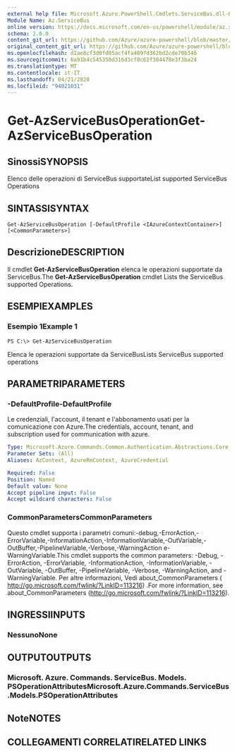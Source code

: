 ```yaml
---
external help file: Microsoft.Azure.PowerShell.Cmdlets.ServiceBus.dll-Help.xml
Module Name: Az.ServiceBus
online version: https://docs.microsoft.com/en-us/powershell/module/az.servicebus/get-azservicebusoperation
schema: 2.0.0
content_git_url: https://github.com/Azure/azure-powershell/blob/master/src/ServiceBus/ServiceBus/help/Get-AzServiceBusOperation.md
original_content_git_url: https://github.com/Azure/azure-powershell/blob/master/src/ServiceBus/ServiceBus/help/Get-AzServiceBusOperation.md
ms.openlocfilehash: d1ae8cf3d0fd05acf4fa4897d362bd2cde70b346
ms.sourcegitcommit: 6a91b4c545350d316d3cf8c62f384478e3f3ba24
ms.translationtype: MT
ms.contentlocale: it-IT
ms.lasthandoff: 04/21/2020
ms.locfileid: "94021031"
---
```

# <span data-ttu-id="9a519-101">Get-AzServiceBusOperation</span><span class="sxs-lookup"><span data-stu-id="9a519-101">Get-AzServiceBusOperation</span></span>

## <span data-ttu-id="9a519-102">Sinossi</span><span class="sxs-lookup"><span data-stu-id="9a519-102">SYNOPSIS</span></span>
<span data-ttu-id="9a519-103">Elenco delle operazioni di ServiceBus supportate</span><span class="sxs-lookup"><span data-stu-id="9a519-103">List supported ServiceBus Operations</span></span>

## <span data-ttu-id="9a519-104">SINTASSI</span><span class="sxs-lookup"><span data-stu-id="9a519-104">SYNTAX</span></span>

```
Get-AzServiceBusOperation [-DefaultProfile <IAzureContextContainer>] [<CommonParameters>]
```

## <span data-ttu-id="9a519-105">Descrizione</span><span class="sxs-lookup"><span data-stu-id="9a519-105">DESCRIPTION</span></span>
<span data-ttu-id="9a519-106">Il cmdlet **Get-AzServiceBusOperation** elenca le operazioni supportate da ServiceBus.</span><span class="sxs-lookup"><span data-stu-id="9a519-106">The **Get-AzServiceBusOperation** cmdlet Lists the ServiceBus supported Operations.</span></span>

## <span data-ttu-id="9a519-107">ESEMPI</span><span class="sxs-lookup"><span data-stu-id="9a519-107">EXAMPLES</span></span>

### <span data-ttu-id="9a519-108">Esempio 1</span><span class="sxs-lookup"><span data-stu-id="9a519-108">Example 1</span></span>
```
PS C:\> Get-AzServiceBusOperation
```

<span data-ttu-id="9a519-109">Elenca le operazioni supportate da ServiceBus</span><span class="sxs-lookup"><span data-stu-id="9a519-109">Lists ServiceBus supported operations</span></span>

## <span data-ttu-id="9a519-110">PARAMETRI</span><span class="sxs-lookup"><span data-stu-id="9a519-110">PARAMETERS</span></span>

### <span data-ttu-id="9a519-111">-DefaultProfile</span><span class="sxs-lookup"><span data-stu-id="9a519-111">-DefaultProfile</span></span>
<span data-ttu-id="9a519-112">Le credenziali, l'account, il tenant e l'abbonamento usati per la comunicazione con Azure.</span><span class="sxs-lookup"><span data-stu-id="9a519-112">The credentials, account, tenant, and subscription used for communication with azure.</span></span>

```yaml
Type: Microsoft.Azure.Commands.Common.Authentication.Abstractions.Core.IAzureContextContainer
Parameter Sets: (All)
Aliases: AzContext, AzureRmContext, AzureCredential

Required: False
Position: Named
Default value: None
Accept pipeline input: False
Accept wildcard characters: False
```

### <span data-ttu-id="9a519-113">CommonParameters</span><span class="sxs-lookup"><span data-stu-id="9a519-113">CommonParameters</span></span>
<span data-ttu-id="9a519-114">Questo cmdlet supporta i parametri comuni:-debug,-ErrorAction,-ErrorVariable,-InformationAction,-InformationVariable,-OutVariable,-OutBuffer,-PipelineVariable,-Verbose,-WarningAction e-WarningVariable.</span><span class="sxs-lookup"><span data-stu-id="9a519-114">This cmdlet supports the common parameters: -Debug, -ErrorAction, -ErrorVariable, -InformationAction, -InformationVariable, -OutVariable, -OutBuffer, -PipelineVariable, -Verbose, -WarningAction, and -WarningVariable.</span></span> <span data-ttu-id="9a519-115">Per altre informazioni, Vedi about_CommonParameters ( http://go.microsoft.com/fwlink/?LinkID=113216) .</span><span class="sxs-lookup"><span data-stu-id="9a519-115">For more information, see about_CommonParameters (http://go.microsoft.com/fwlink/?LinkID=113216).</span></span>

## <span data-ttu-id="9a519-116">INGRESSI</span><span class="sxs-lookup"><span data-stu-id="9a519-116">INPUTS</span></span>

### <span data-ttu-id="9a519-117">Nessuno</span><span class="sxs-lookup"><span data-stu-id="9a519-117">None</span></span>

## <span data-ttu-id="9a519-118">OUTPUT</span><span class="sxs-lookup"><span data-stu-id="9a519-118">OUTPUTS</span></span>

### <span data-ttu-id="9a519-119">Microsoft. Azure. Commands. ServiceBus. Models. PSOperationAttributes</span><span class="sxs-lookup"><span data-stu-id="9a519-119">Microsoft.Azure.Commands.ServiceBus.Models.PSOperationAttributes</span></span>

## <span data-ttu-id="9a519-120">Note</span><span class="sxs-lookup"><span data-stu-id="9a519-120">NOTES</span></span>

## <span data-ttu-id="9a519-121">COLLEGAMENTI CORRELATI</span><span class="sxs-lookup"><span data-stu-id="9a519-121">RELATED LINKS</span></span>
